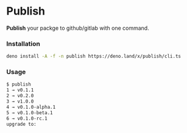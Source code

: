 # Publish

**Publish** your packge to github/gitlab with one command.

### Installation
```bash
deno install -A -f -n publish https://deno.land/x/publish/cli.ts
```

### Usage

```bash
$ publish
1 → v0.1.1
2 → v0.2.0
3 → v1.0.0
4 → v0.1.0-alpha.1
5 → v0.1.0-beta.1
6 → v0.1.0-rc.1
upgrade to:
```